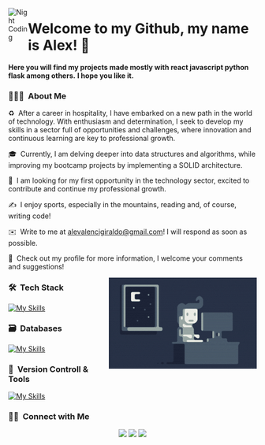<img alt="Night Coding" src="./assets/Hand%20Wave.gif" width='40' align="left"/><h1 align="left">Welcome to my Github, my name is Alex! 👋 </h1>
**Here you will find my projects made mostly with react javascript python flask among others.**
**I hope you like it.**

### 👨🏻‍💻 &nbsp;About Me
♻️  After a career in hospitality, I have embarked on a new path in the world of technology. With enthusiasm and determination, I seek to develop my skills in a sector full of opportunities and challenges, where innovation and continuous learning are key to professional growth.

🎓  Currently, I am delving deeper into data structures and algorithms, while improving my bootcamp projects by implementing a SOLID architecture.

🌱  I am looking for my first opportunity in the technology sector, excited to contribute and continue my professional growth.

✍️  I enjoy sports, especially in the mountains, reading and, of course, writing code!

✉️  Write to me at alevalencigiraldo@gmail.com! I will respond as soon as possible.

📄  Check out my profile for more information, I welcome your comments and suggestions!

<img alt="Night Coding" src="https://raw.githubusercontent.com/AVS1508/AVS1508/master/assets/Night-Coding.gif" align="right"/>

### 🛠 &nbsp;Tech Stack

[![My Skills](https://skillicons.dev/icons?i=js,react,py,html,css,bootstrap,flask&theme=light)](https://skillicons.dev)

### 🗃 &nbsp;Databases

[![My Skills](https://skillicons.dev/icons?i=postgres,mysql&theme=light)](https://skillicons.dev)


### 🧰 &nbsp;Version Controll & Tools 
[![My Skills](https://skillicons.dev/icons?i=git,github,vscode,npm&theme=light)](https://skillicons.dev)


### 🤝🏻 &nbsp;Connect with Me

<p align="center">
<a href="https://www.linkedin.com/in/alevalencia/"><img src="https://img.shields.io/badge/-alevalencia-0077B5?style=flat&logo=Linkedin&logoColor=white"/></a>
<a href="mailto:alevalencigiraldol@gmail.com"><img src="https://img.shields.io/badge/-alevalenci@gmail.com-D14836?style=flat&logo=Gmail&logoColor=white"/></a>
<a href="https://www.instagram.com/alecvalenc/"><img src="https://img.shields.io/badge/-alecvalenc-E4405F?style=flat&logo=Instagram&logoColor=white"/></a>
</p>

